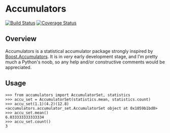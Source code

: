 Accumulators
=======

[![Build Status](https://travis-ci.org/icecrime/Accumulators.png)](https://travis-ci.org/icecrime/Accumulators) [![Coverage Status](https://coveralls.io/repos/icecrime/Accumulators/badge.png?branch=master)](https://coveralls.io/r/icecrime/Accumulators?branch=master)

Overview
-------------

Accumulators is a statistical accumulator package strongly inspired by [Boost.Accumulators](http://www.boost.org/doc/libs/1_53_0/doc/html/accumulators.html). It is in *very* early development stage, and I'm pretty much a Python's noob, so any help and/or constructive comments would be appreciated.


Usage
-------------

    >>> from accumulators import AccumulatorSet, statistics
    >>> accu_set = AccumulatorSet(statistics.mean, statistics.count)
    >>> accu_set(1.1)(4.2)(12.8)
    <accumulators.accumulator_set.AccumulatorSet object at 0x1059b1bd0>
    >>> accu_set.mean()
    6.033333333333334
    >>> accu_set.count()
    3
